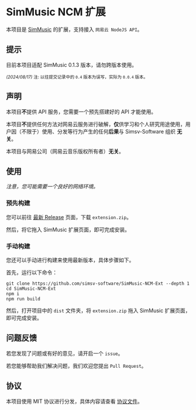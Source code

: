 # SimMusic NCM 扩展
本项目是 [SimMusic](https://github.com/Simsv-Software/SimMusic2024) 的扩展，支持接入 `网易云 NodeJS API`。

## 提示
目前本项目适配 SimMusic 0.1.3 版本，请勿跨版本使用。

<small><i>(2024/08/17)</i> 注: 以往提交记录中的 `0.4` 版本为误写，实际为 `0.0.4` 版本。</small>

## 声明
本项目**不**提供 API 服务，您需要一个预先搭建好的 API 才能使用。

本项目**不**提供任何方法对网易云服务进行破解，**仅**供学习和个人研究用途使用，用户因（不限于）使用、分发等行为产生的任何**后果**与 Simsv-Software 组织 **无关**。

本项目与网易公司（网易云音乐版权所有者）**无关**。

## 使用
*注意，您可能需要一个良好的网络环境。*

### 预先构建
您可以前往 [最新 Release](https://github.com/simsv-software/SimMusic-NCM-Ext/releases/latest) 页面，下载 `extension.zip`。

然后，将它拖入 SimMusic 扩展页面，即可完成安装。

### 手动构建
您还可以手动进行构建来使用最新版本，具体步骤如下。

首先，运行以下命令：

```shell
git clone https://github.com/simsv-software/SimMusic-NCM-Ext --depth 1
cd SimMusic-NCM-Ext
npm i
npm run build
```

然后，打开项目中的 `dist` 文件夹，将 `extension.zip` 拖入 SimMusic 扩展页面，即可完成安装。

## 问题反馈
若您发现了问题或有好的意见，请开启一个 `issue`。

若您能够帮助我们解决问题，我们欢迎您提出 `Pull Request`。

## 协议
本项目使用 MIT 协议进行分发，具体内容请查看 [协议文件](/LICENSE)。
